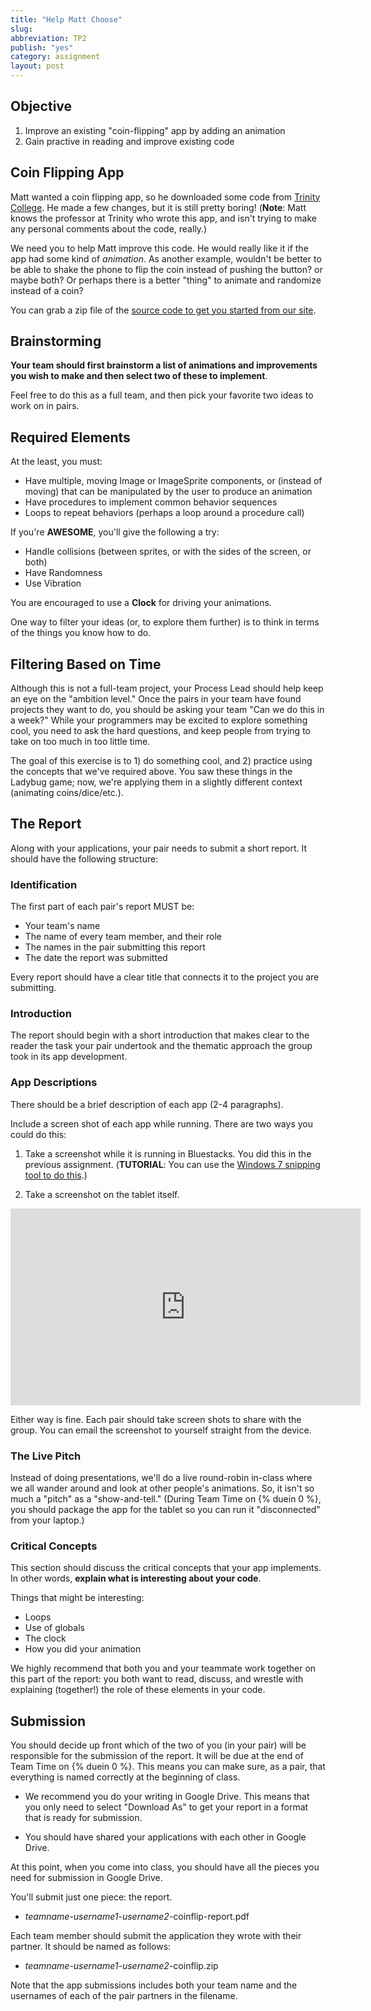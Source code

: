 ```yaml
---
title: "Help Matt Choose"
slug: 
abbreviation: TP2
publish: "yes"
category: assignment
layout: post
---
```


## Objective

1. Improve an existing "coin-flipping" app by adding an animation
1. Gain practive in reading and improve existing code

## Coin Flipping App

Matt wanted a coin flipping app, so he downloaded some code from [Trinity College](http://www.cs.trincoll.edu/~ram/cpsc110/tutorials/faircoin/hw-faircoin.html).  He made a few changes, but it is still pretty boring! (**Note**: Matt knows the professor at Trinity who wrote this app, and isn't trying to make any personal comments about the code, really.)

We need you to help Matt improve this code. He would really like it if the app had some kind of *animation*.  As another example, wouldn't be better to be able to shake the phone to flip the coin instead of pushing the button?  or maybe both? Or perhaps there is a better "thing" to animate and randomize instead of a coin?

You can grab a zip file of the [source code to get you started from our site]({{site.media}}/CoinFlipping.zip).

## Brainstorming

**Your team should first brainstorm a list of animations and improvements you wish to make and then select two of these to implement**. 

Feel free to do this as a full team, and then pick your favorite two ideas to work on in pairs.

## Required Elements 

At the least, you must:

* Have multiple, moving Image or ImageSprite components, or (instead of moving)  that can be manipulated by the user to produce an animation
* Have procedures to implement common behavior sequences
* Loops to repeat behaviors (perhaps a loop around a procedure call)

If you're **AWESOME**, you'll give the following a try:

* Handle collisions (between sprites, or with the sides of the screen, or both)
* Have Randomness
* Use Vibration

You are encouraged to use a **Clock** for driving your animations.

One way to filter your ideas (or, to explore them further) is to think in terms of the things you know how to do.

## Filtering Based on Time

Although this is not a full-team project, your Process Lead should help keep an eye on the "ambition level." Once the pairs in your team have found projects they want to do, you should be asking your team "Can we do this in a week?" While your programmers may be excited to explore something cool, you need to ask the hard questions, and keep people from trying to take on too much in too little time.

The goal of this exercise is to 1) do something cool, and 2) practice using the concepts that we've required above. You saw these things in the Ladybug game; now, we're applying them in a slightly different context (animating coins/dice/etc.).

## The Report

Along with your applications, your pair needs to submit a short report. It should have the following structure:

### Identification

The first part of each pair's report MUST be:

* Your team's name
* The name of every team member, and their role
* The names in the pair submitting this report
* The date the report was submitted

Every report should have a clear title that connects it to the project you are submitting.

### Introduction

The report should begin with a short introduction that makes clear to the reader the task your pair undertook and the thematic approach the group took in its app development.

### App Descriptions

There should be a brief description of each app (2-4 paragraphs). 

Include a screen shot of each app while running. There are two ways you could do this:

1. Take a screenshot while it is running in Bluestacks. You did this in the previous assignment. (**TUTORIAL**: You can use the [Windows 7 snipping tool to do this](http://www.youtube.com/watch?v=wmR7k65gtM4).)

1. Take a screenshot on the tablet itself. 

<div align="center">
<iframe width="560" height="315" src="http://www.youtube.com/embed/SN2oZ7ywFNY" frameborder="0" allowfullscreen></iframe>
</div>

Either way is fine. Each pair should take screen shots to share with the group. You can email the screenshot to yourself straight from the device.

### The Live Pitch

Instead of doing presentations, we'll do a live round-robin in-class where we all wander around and look at other people's animations. So, it isn't so much a "pitch" as a "show-and-tell." (During Team Time on {% duein 0 %}, you should package the app for the tablet so you can run it "disconnected" from your laptop.)

### Critical Concepts

This section should discuss the critical concepts that your app implements. In other words, **explain what is interesting about your code**.

Things that might be interesting:

* Loops
* Use of globals
* The clock
* How you did your animation

We highly recommend that both you and your teammate work together on this part of the report: you both want to read, discuss, and wrestle with explaining (together!) the role of these elements in your code.

## Submission

You should decide up front which of the two of you (in your pair) will be responsible for the submission of the report. It will be due at the end of Team Time on {% duein 0 %}. This means you can make sure, as a pair, that everything is named correctly at the beginning of class. 

* We recommend you do your writing in Google Drive. This means that you only need to select "Download As" to get your report in a format that is ready for submission.

* You should have shared your applications with each other in Google Drive. 

At this point, when you come into class, you should have all the pieces you need for submission in Google Drive.

You'll submit just one piece: the report.

* *teamname*-*username1*-*username2*-coinflip-report.pdf <br/>

Each team member should submit the application they wrote with their partner. It should be named as follows:

* *teamname*-*username1*-*username2*-coinflip.zip <br/>

Note that the app submissions includes both your team name and the usernames of each of the pair partners in the filename.


